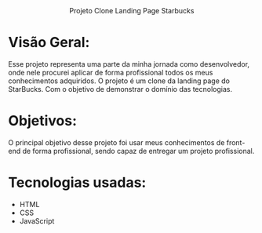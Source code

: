 <div align="center">
Projeto Clone Landing Page Starbucks
</div>
                    
# Visão Geral:

Esse projeto representa uma parte da minha jornada como desenvolvedor, onde nele procurei aplicar de forma profissional todos os meus conhecimentos adquiridos. O projeto é um clone da landing page do StarBucks. Com o objetivo de demonstrar o domínio das tecnologias.

# Objetivos:

O principal objetivo desse projeto foi usar meus conhecimentos de front-end de forma profissional, sendo capaz de entregar um projeto profissional.

# Tecnologias usadas:

- HTML
- CSS
- JavaScript
